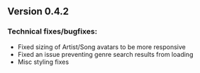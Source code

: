 ## Version 0.4.2

### Technical fixes/bugfixes:

- Fixed sizing of Artist/Song avatars to be more responsive
- Fixed an issue preventing genre search results from loading
- Misc styling fixes
